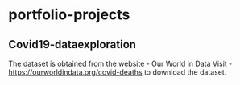 # portfolio-projects

## Covid19-dataexploration

The dataset is obtained from the website - Our World in Data
Visit - https://ourworldindata.org/covid-deaths to download the dataset.
